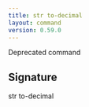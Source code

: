 ```yaml
---
title: str to-decimal
layout: command
version: 0.59.0
---
```


Deprecated command

## Signature

str to-decimal 

